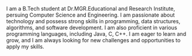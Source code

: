 I am a B.Tech student at Dr.MGR.Educational and Research Institute, persuing Computer Science and Engineering.
I am passionate about technology and possess strong skills in programming, data structures, algorithms, and software development.
I am also proficient in various programming languages, including Java, C, C++. I am eager to learn and grow, and I am always looking for new challenges and opportunities to apply my skills.
<!---
CharanGoude/CharanGoude is a ✨ special ✨ repository because its `README.md` (this file) appears on your GitHub profile.
You can click the Preview link to take a look at your changes.
--->
